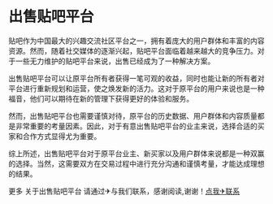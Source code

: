 # 出售贴吧平台

贴吧作为中国最大的兴趣交流社区平台之一，拥有着庞大的用户群体和丰富的内容资源。然而，随着社交媒体的逐渐兴起，贴吧平台面临着越来越大的竞争压力。对于一些无力维护的贴吧平台来说，出售已经成为了一种解决方案。

出售贴吧平台可以让原平台所有者获得一笔可观的收益，同时也能让新的所有者对平台进行重新规划和运营，使之焕发新的活力。这对于原平台的用户来说也是一种福音，他们可以期待在新的管理下获得更好的体验和服务。

然而，出售贴吧平台也需要谨慎对待，原平台的历史数据、用户群体和内容质量都是非常重要的考量因素。因此，对于有意出售贴吧平台的业主来说，选择合适的买家和合作方式显得尤为重要。

综上所述，出售贴吧平台对于原平台业主、新买家以及用户群体来说都是一种双赢的选择。当然，这需要双方在交易过程中进行充分沟通和谨慎考量，才能达成理想的结果。

更多 关于出售贴吧平台 请通过✈与我们联系，感谢阅读,谢谢！[点我✈联系](https://d.k02.cc)